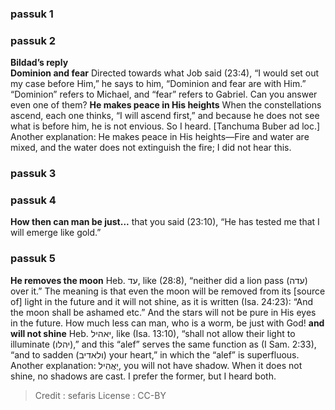 
### passuk 1

### passuk 2
<b>Bildad’s reply</b><br><b>Dominion and fear</b> Directed towards what Job said (23:4), “I would set out my case before Him,” he says to him, “Dominion and fear are with Him.” “Dominion” refers to Michael, and “fear” refers to Gabriel. Can you answer even one of them?
<b>He makes peace in His heights</b> When the constellations ascend, each one thinks, “I will ascend first,” and because he does not see what is before him, he is not envious. So I heard. [Tanchuma Buber ad loc.] Another explanation: He makes peace in His heights—Fire and water are mixed, and the water does not extinguish the fire; I did not hear this.

### passuk 3

### passuk 4
<b>How then can man be just...</b> that you said (23:10), “He has tested me that I will emerge like gold.”

### passuk 5
<b>He removes the moon</b> Heb. עד, like (28:8), “neither did a lion pass (עדה) over it.” The meaning is that even the moon will be removed from its [source of] light in the future and it will not shine, as it is written (Isa. 24:23): “And the moon shall be ashamed etc.” And the stars will not be pure in His eyes in the future. How much less can man, who is a worm, be just with God!
<b>and will not shine</b> Heb. יאהיל, like (Isa. 13:10), “shall not allow their light to illuminate (יהלו),” and this “alef” serves the same function as (I Sam. 2:33), “and to sadden (ולאדיב) your heart,” in which the “alef” is superfluous. Another explanation: יַאֲהִיל, you will not have shadow. When it does not shine, no shadows are cast. I prefer the former, but I heard both.

>Credit : sefaris
>License : CC-BY